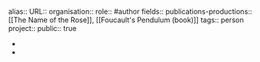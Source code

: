 alias::
URL::
organisation::
role:: #author 
fields::
publications-productions:: [[The Name of the Rose]], [[Foucault's Pendulum (book)]] 
tags:: person
project::
public:: true

-
-